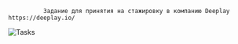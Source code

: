               Задание для принятия на стажировку в компанию Deeplay https://deeplay.io/
![Tasks](https://user-images.githubusercontent.com/107273103/173265211-2c66116c-8110-4f99-85de-9c0e943853a7.jpg)

